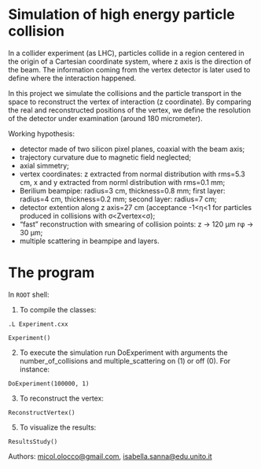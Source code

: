 # Simulation of high energy particle collision

In a collider experiment (as LHC), particles collide in a region centered in the origin of a Cartesian coordinate system, where z axis is the direction of the beam.
The information coming from the vertex detector is later used to define where the interaction happened.

In this project we simulate the collisions and the particle transport in the space to reconstruct the vertex of interaction (z coordinate). By comparing the real and reconstructed positions of the vertex, we define the resolution of the detector under examination (around 180 micrometer).

Working hypothesis:
- detector made of two silicon pixel planes, coaxial with the beam axis;
- trajectory curvature due to magnetic field neglected;
- axial simmetry;
- vertex coordinates: z extracted from normal distribution with rms=5.3 cm, x and y extracted from norml distribution with rms=0.1 mm;
- Berilium beampipe: radius=3 cm, thickness=0.8 mm; first layer: radius=4 cm, thickness=0.2 mm; second layer: radius=7 cm;
- detector extention along z axis=27 cm (acceptance -1<&eta;<1 for particles produced in collisions with &sigma;<Zvertex<&sigma;);                    
- “fast” reconstruction with smearing of collision points: z -> 120 &mu;m r&phi; -> 30 &mu;m;
- multiple scattering in beampipe and layers.

# The program
In `ROOT` shell:

1. To compile the classes: 
```
.L Experiment.cxx
```
```
Experiment()
```
2. To execute the simulation run DoExperiment with arguments the number_of_collisions and multiple_scattering on (1) or off (0). For instance:

```
DoExperiment(100000, 1)
```
3. To reconstruct the vertex:
```
ReconstructVertex()
```
5. To visualize the results:
 ```
ResultsStudy()
```


Authors: micol.olocco@gmail.com, isabella.sanna@edu.unito.it
